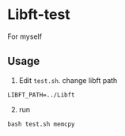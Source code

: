 # Libft-test
For myself

## Usage
1. Edit `test.sh`. change libft path
```
LIBFT_PATH=../Libft
```

2. run
```
bash test.sh memcpy
```
